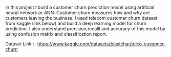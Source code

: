 In this project I build a customer churn prediction model using artificial neural network or ANN. Customer churn measures how and why are customers leaving the business. I  used telecom customer churn dataset from kaggle (link below) and build a deep learning model for churn prediction. I also understand precision,recalll and accuracy of this model by using confusion matrix and classification report.

Dataset Link :-  https://www.kaggle.com/datasets/blastchar/telco-customer-churn
